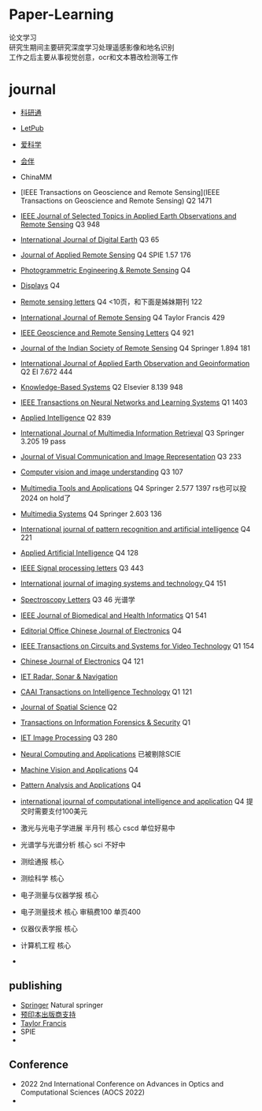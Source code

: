 # Paper-Learning
论文学习    
研究生期间主要研究深度学习处理遥感影像和地名识别  
工作之后主要从事视觉创意，ocr和文本篡改检测等工作

# journal
- [科研通](https://www.ablesci.com/journal/index?keywords=)
- [LetPub](https://www.letpub.com.cn/index.php?page=journalapp)
- [爱科学](https://www.iikx.com/sci/)
- [会伴](https://www.myhuiban.com/)
- ChinaMM
- [IEEE Transactions on Geoscience and Remote Sensing](IEEE Transactions on Geoscience and Remote Sensing) Q2    1471
- [IEEE Journal of Selected Topics in Applied Earth Observations and Remote Sensing](https://www.letpub.com.cn/index.php?journalid=3336&page=journalapp&view=detail) Q3   948
- [International Journal of Digital Earth](http://www.letpub.com.cn/index.php?journalid=3717&page=journalapp&view=detail) Q3  65
- [Journal of Applied Remote Sensing](https://jars.msubmit.net/cgi-bin/main.plex) Q4  SPIE  1.57    176
- [Photogrammetric Engineering & Remote Sensing](http://www.letpub.com.cn/index.php?journalid=6625&page=journalapp&view=detail) Q4    
- [Displays](http://www.letpub.com.cn/index.php?journalid=2326&page=journalapp&view=detail) Q4
- [Remote sensing letters](https://www.ablesci.com/journal/detail?id=5NbnL5) Q4   <10页，和下面是姊妹期刊   122
- [International Journal of Remote Sensing](http://www.letpub.com.cn/index.php?journalid=3875&page=journalapp&view=detail) Q4  Taylor Francis  429
- [IEEE Geoscience and Remote Sensing Letters](http://www.letpub.com.cn/index.php?journalid=3328&page=journalapp&view=detail) Q4    921
- [Journal of the Indian Society of Remote  Sensing](http://www.letpub.com.cn/index.php?journalid=5302&page=journalapp&view=detail) Q4 Springer 1.894   181
- [International Journal of Applied Earth Observation and Geoinformation](https://www.sciencedirect.com/journal/international-journal-of-applied-earth-observation-and-geoinformation) Q2 EI 7.672 444
- [Knowledge-Based Systems](https://www.letpub.com.cn/index.php?journalid=5495&page=journalapp&view=detail) Q2 Elsevier 8.139 948
- [IEEE Transactions on Neural Networks and Learning Systems](https://cis.ieee.org/publications/t-neural-networks-and-learning-systems)  Q1   1403
- [Applied Intelligence](http://www.letpub.com.cn/index.php?journalid=737&page=journalapp&view=detail) Q2   839
- [International Journal of Multimedia Information Retrieval](https://www.springer.com/journal/13735)    Q3    Springer    3.205   19  pass
- [Journal of Visual Communication and Image Representation](http://www.letpub.com.cn/index.php?journalid=5437&page=journalapp&view=detail)    Q3   233
- [Computer vision and image understanding](http://www.letpub.com.cn/index.php?journalid=1998&page=journalapp&view=detail)   Q3   107
- [Multimedia Tools and Applications](https://www.springer.com/journal/11042)  Q4  Springer 2.577  1397  rs也可以投 2024 on hold了
- [Multimedia Systems](https://www.springer.com/journal/530)  Q4 Springer 2.603  136
- [International journal of pattern recognition and artificial intelligence](http://www.letpub.com.cn/index.php?journalid=3842&page=journalapp&view=detail) Q4   221
- [Applied Artificial Intelligence](http://www.letpub.com.cn/index.php?journalid=718&page=journalapp&view=detail) Q4  128
- [IEEE Signal processing letters](http://www.letpub.com.cn/index.php?journalid=3353&page=journalapp&view=detail) Q3 443
- [International journal of imaging systems and technology ](http://www.letpub.com.cn/index.php?journalid=3774&page=journalapp&view=detail)    Q4  151
- [Spectroscopy Letters](https://www.letpub.com.cn/index.php?journalid=7606&page=journalapp&view=detail)  Q3  46  光谱学
- [IEEE Journal of Biomedical and Health Informatics](https://www.letpub.com.cn/index.php?journalid=9464&page=journalapp&view=detail)   Q1 541
- [Editorial Office Chinese Journal of Electronics]()  Q4 
- [IEEE Transactions on Circuits and Systems for Video Technology](https://www.letpub.com.cn/index.php?journalid=3369&page=journalapp&view=detail)   Q1 154
- [Chinese Journal of Electronics](https://www.letpub.com.cn/index.php?journalid=1710&page=journalapp&view=detail)  Q4  121
- [IET Radar, Sonar & Navigation]()
- [CAAI Transactions on Intelligence Technology](https://www.letpub.com.cn/index.php?journalid=14628&page=journalapp&view=detail)  Q1 121
- [Journal of Spatial Science](https://www.letpub.com.cn/index.php?journalid=15865&page=journalapp&view=detail)  Q2
- [Transactions on Information Forensics & Security](https://www.ivysci.com/journals/1556-6013/?lang=zh)  Q1
- [IET Image Processing](https://www.letpub.com.cn/index.php?journalid=3447&page=journalapp&view=detail)  Q3 280
- [Neural Computing and Applications](https://link.springer.com/journal/521)  已被剔除SCIE
- [Machine Vision and Applications](https://link.springer.com/journal/138)   Q4
- [Pattern Analysis and Applications](https://link.springer.com/journal/10044)  Q4
- [international journal of computational intelligence and application](https://worldscientific.com/worldscinet/ijprai)   Q4  提交时需要支付100美元

- 激光与光电子学进展  半月刊  核心 cscd  单位好易中
- 光谱学与光谱分析 核心 sci 不好中
- 测绘通报  核心
- 测绘科学  核心
- 电子测量与仪器学报   核心 
- 电子测量技术 核心  审稿费100 单页400      
- 仪器仪表学报 核心
- 计算机工程  核心
- 



## publishing

- [Springer](https://www.springer.com/gp/authors-editors/journal-author/frequently-asked-questions/3832)     Natural springer 
- [预印本出版商支持](https://www.sohu.com/a/413098060_100191228?qq-pf-to=pcqq.group)
- [Taylor Francis](https://www.tandfonline.com/action/authorSubmission?journalCode=tres20&page=instructions#.V30JYWOtZOo)  
- SPIE
- 

##  Conference

- 2022 2nd International Conference on Advances in Optics and Computational Sciences (AOCS 2022)
- 
